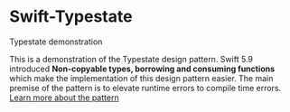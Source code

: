 # Swift-Typestate
Typestate demonstration

This is a demonstration of the Typestate design pattern. Swift 5.9 introduced **Non-copyable types, borrowing and consuming functions** which make the implementation of this design pattern easier. The main premise of the pattern is to elevate runtime errors to compile time errors. [Learn more about the pattern](https://swiftology.io/articles/typestate/)
